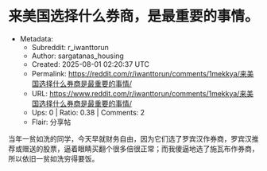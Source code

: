# 来美国选择什么券商，是最重要的事情。

- Metadata:
  - Subreddit: r_iwanttorun
  - Author: sargatanas_housing
  - Created: 2025-08-01 02:20:37 UTC
  - Permalink: https://reddit.com/r/iwanttorun/comments/1mekkya/来美国选择什么券商是最重要的事情/
  - URL: https://www.reddit.com/r/iwanttorun/comments/1mekkya/来美国选择什么券商是最重要的事情/
  - Ups: 0 | Ratio: 0.38 | Comments: 2
  - Flair: 分享帖


当年一贫如洗的同学，今天早就财务自由，因为它们选了罗宾汉作券商，罗宾汉推荐或赠送的股票，逼着眼睛买翻个很多倍很正常；而我傻逼地选了施瓦布作券商，所以依旧一贫如洗穷得要饭。

